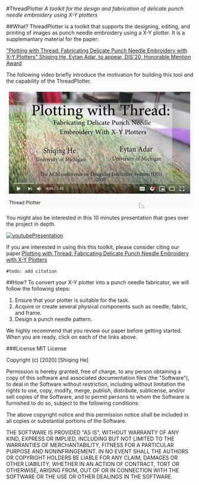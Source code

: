 #ThreadPlotter
_A toolkit for the design and fabrication of delicate punch needle embroidery using X-Y plotters_ 
 
 ##What?
ThreadPlotter is a toolkit that supports the designing, editing, and printing of images as punch needle embroidery using a X-Y plotter. It is a supplemantary material for the paper:

["Plotting with Thread: Fabricating Delicate Punch Needle Embroidery with X-Y Plotters"
 Shiqing He, Eytan Adar, to appear, DIS'20, Honorable Mention Award](http://www.cond.org/punchneedle.html)

The following video briefly introduce the motivation for building this tool and the capability of the ThreadPlotter. 

[![youtube-preview](../assets/youtube-preview.png)](http://www.youtube.com/watch?v=YOUTUBE_VIDEO_ID_HERE)

You might also be interested in this 10 minutes presentation that goes over the project in depth. 

[![youtubePresentation](http://img.youtube.com/vi/YOUTUBE_VIDEO_ID_HERE/0.jpg)](http://www.youtube.com/watch?v=YOUTUBE_VIDEO_ID_HERE)

If you are interested in using this this toolkit, please consider citing our paper:[Plotting with Thread: Fabricating Delicate Punch Needle Embroidery with X-Y Plotters](http://www.cond.org/punchneedle.html)
```
#todo: add citation
```
 ##How?
 To convert your X-Y plotter into a punch needle fabricator, we will follow the following steps:
  1. Ensure that your plotter is suitable for the task. 
  2. Acquire or create several physical components such as needle, fabric, and frame.
  3. Design a punch needle pattern. 
  
 We highly recommend that you review our paper before getting started. When you are ready, click on each of the links above.   
 
 ###License
 MIT License

Copyright (c) [2020] [Shiqing He]

Permission is hereby granted, free of charge, to any person obtaining a copy
of this software and associated documentation files (the "Software"), to deal
in the Software without restriction, including without limitation the rights
to use, copy, modify, merge, publish, distribute, sublicense, and/or sell
copies of the Software, and to permit persons to whom the Software is
furnished to do so, subject to the following conditions:

The above copyright notice and this permission notice shall be included in all
copies or substantial portions of the Software.

THE SOFTWARE IS PROVIDED "AS IS", WITHOUT WARRANTY OF ANY KIND, EXPRESS OR
IMPLIED, INCLUDING BUT NOT LIMITED TO THE WARRANTIES OF MERCHANTABILITY,
FITNESS FOR A PARTICULAR PURPOSE AND NONINFRINGEMENT. IN NO EVENT SHALL THE
AUTHORS OR COPYRIGHT HOLDERS BE LIABLE FOR ANY CLAIM, DAMAGES OR OTHER
LIABILITY, WHETHER IN AN ACTION OF CONTRACT, TORT OR OTHERWISE, ARISING FROM,
OUT OF OR IN CONNECTION WITH THE SOFTWARE OR THE USE OR OTHER DEALINGS IN THE
SOFTWARE.
